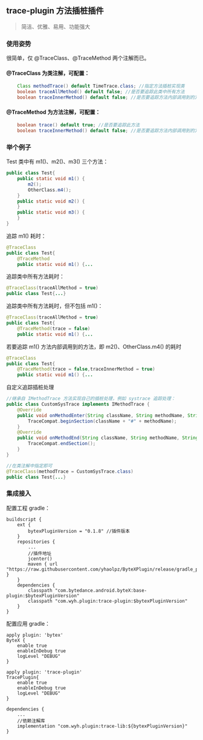 ## trace-plugin 方法插桩插件

>简洁、优雅、易用、功能强大

### 使用姿势

很简单，仅 @TraceClass、@TraceMethod 两个注解而已。

#### @TraceClass 为类注解，可配置：

```java
    Class methodTrace() default TimeTrace.class; //指定方法插桩实现类
    boolean traceAllMethod() default false; //是否要追踪此类中所有方法
    boolean traceInnerMethod() default false; //是否要追踪方法内部调用到的方法
```

#### @TraceMethod 为方法注解，可配置：

```java
    boolean trace() default true; //是否要追踪此方法
    boolean traceInnerMethod() default false; //是否要追踪方法内部调用到的方法
```

### 举个例子

Test 类中有 m1()、m2()、m3() 三个方法：

```java
public class Test{
    public static void m1() {
        m2();
        OtherClass.m4();
    }
    public static void m2() {
    }
    public static void m3() {
    }
}
```

追踪 m1() 耗时：

```java
@TraceClass
public class Test{
    @TraceMethod
    public static void m1() {...
```

追踪类中所有方法耗时：

```java
@TraceClass(traceAllMethod = true)
public class Test{...}
```

追踪类中所有方法耗时，但不包括 m1()：

```java
@TraceClass(traceAllMethod = true)
public class Test{
    @TraceMethod(trace = false)
    public static void m1() {...
```

若要追踪 m1() 方法内部调用到的方法，即 m2()、OtherClass.m4() 的耗时

```java
@TraceClass
public class Test{
    @TraceMethod(trace = false,traceInnerMethod = true)
    public static void m1() {...
```

自定义追踪插桩处理

```java
//继承自 IMethodTrace 方法实现自己的插桩处理，例如 systrace 追踪处理：
public class CustomSysTrace implements IMethodTrace {
    @Override
    public void onMethodEnter(String className, String methodName, String methodDesc, String outerMethod) {
        TraceCompat.beginSection(className + "#" + methodName);
    }
    @Override
    public void onMethodEnd(String className, String methodName, String methodDesc, String outerMethod) {
        TraceCompat.endSection();
    }
}

//在类注解中指定即可
@TraceClass(methodTrace = CustomSysTrace.class)
public class Test{...}
```

### 集成接入

配置工程 gradle：

```
buildscript {
    ext {
        bytexPluginVersion = "0.1.8" //插件版本
    }
    repositories {
        ...
        //插件地址
        jcenter()
        maven { url "https://raw.githubusercontent.com/yhaolpz/ByteXPlugin/release/gradle_plugins" }
    }
    dependencies {
        classpath "com.bytedance.android.byteX:base-plugin:$bytexPluginVersion"
        classpath "com.wyh.plugin:trace-plugin:$bytexPluginVersion"
    }
}
```

配置应用 gradle：

```
apply plugin: 'bytex'
ByteX {
    enable true
    enableInDebug true
    logLevel "DEBUG"
}

apply plugin: 'trace-plugin'
TracePlugin{
    enable true
    enableInDebug true
    logLevel "DEBUG"
}

dependencies {
    ...
    //依赖注解库
    implementation "com.wyh.plugin:trace-lib:${bytexPluginVersion}"
}
```
